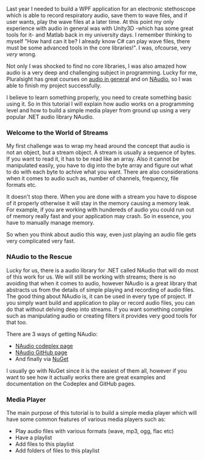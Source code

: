 Last year I needed to build a WPF application for an electronic stethoscope which is able to record respiratory audio, save them to wave files, and if user wants, play the wave files at a later time. At this point my only experience with audio in general was with Unity3D -which has some great tools for it- and Matlab back in my university days. I remember thinking to myself "How hard can it be? I already know C# can play wave files, there must be some advanced tools in the core libraries!". I was, ofcourse, very *very* wrong.

Not only I was shocked to find no core libraries, I was also amazed how audio is a very deep and challenging subject in programming. Lucky for me, Pluralsight has great courses on [audio in general](https://www.pluralsight.com/courses/digital-audio-fundamentals) and on [NAudio](https://www.pluralsight.com/courses/audio-programming-naudio), so I was able to finish my project successfully.

I believe to learn something properly, you need to create something basic using it. So in this tutorial I will explain how audio works on a programming level and how to build a simple media player from ground up using a very popular .NET audio library NAudio.

### Welcome to the World of Streams
My first challenge was to wrap my head around the concept that audio is not an object, but a stream object. A stream is usually a sequence of bytes. If you want to read it, it has to be read like an array. Also it cannot be manipulated easily, you have to dig into the byte array and figure out what to do with each byte to achive what you want. There are also considerations when it comes to audio such as, number of channels, frequency, file formats etc.

It doesn't stop there. When you are done with a stream you have to dispose of it properly otherwise it will stay in the memory causing a memory leak. For example, if you are working with hundereds of audio you could run out of memory really fast and your application may crash. So in essence, you have to manually manage memory.

So when you think about audio this way, even just playing an audio file gets very complicated very fast.

### NAudio to the Rescue
Lucky for us, there is a audio library for .NET called NAudio that will do most of this work for us. We will still be working with streams; there is no avoiding that when it comes to audio, however NAudio is a great library that abstracts us from the details of simple playing and recording of audio files. The good thing about NAudio is, it can be used in every type of project. If you simply want build and application to play or record audio files, you can do that without delving deep into streams. If you want something complex such as manipulating audio or creating filters it provides very good tools for that too.

There are 3 ways of getting NAudio:
- [NAudio codeplex page](https://naudio.codeplex.com/)
- [NAudio GitHub page](https://github.com/naudio/NAudio)
- And finally via [NuGet](https://www.nuget.org/packages/NAudio/)

I usually go with NuGet since it is the easiest of them all, however if you want to see how it actually works there are great examples and documentation on the Codeplex and GitHub pages.

### Media Player

The main purpose of this tutorial is to build a simple media player which will have some common features of various media players such as:
- Play audio files with various formats (wave, mp3, ogg, flac etc)
- Have a playlist
- Add files to this playlist
- Add folders of files to this playlist









